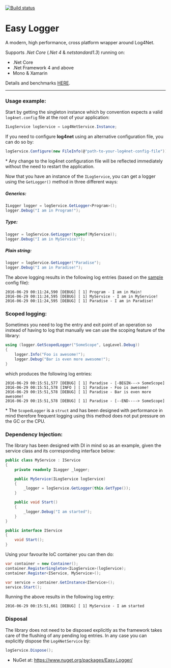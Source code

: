 [![Build status](https://ci.appveyor.com/api/projects/status/k6ng7qdsd30c3nep?svg=true)](https://ci.appveyor.com/project/NimaAra/easy-logger)

# Easy Logger
A modern, high performance, cross platform wrapper around Log4Net.

Supports _.Net Core_ (_.Net 4_ & _netstandard1.3_) running on:
* .Net Core
* .Net Framework 4 and above
* Mono & Xamarin

Details and benchmarks [HERE](http://www.nimaara.com/2016/01/01/high-performance-logging-log4net/).
___


### Usage example:

Start by getting the singleton instance which by convention expects a valid `log4net.config` file at the root of your application:
```csharp
ILogService logService = Log4NetService.Instance;
```
If you need to configure **log4net** using an alternative configuration file, you can do so by:
```csharp
logService.Configure(new FileInfo(@"path-to-your-log4net-config-file"));
```

\* Any change to the log4net configuration file will be reflected immediately without the need to restart the application.

Now that you have an instance of the `ILogService`, you can get a logger using the `GetLogger()` method in three different ways:

##### Generics:
```csharp
ILogger logger = logService.GetLogger<Program>();
logger.Debug("I am in Program!");
```
##### Type:
```csharp
logger = logService.GetLogger(typeof(MyService));
logger.Debug("I am in MyService!");
```
##### Plain string:
```csharp
logger = logService.GetLogger("Paradise");
logger.Debug("I am in Paradise!");
```

The above logging results in the following log entries (based on the [sample](https://github.com/NimaAra/Easy.Logger/blob/master/src/Easy.Logger/sample-log4net.config) config file):

```
2016-06-29 00:11:24,590 [DEBUG] [ 1] Program - I am in Main!
2016-06-29 00:11:24,595 [DEBUG] [ 1] MyService - I am in MyService!
2016-06-29 00:11:24,595 [DEBUG] [ 1] Paradise - I am in Paradise!
```

### Scoped logging:
Sometimes you need to log the entry and exit point of an operation so instead of having to log that manually we can use the scoping feature of the library:

```csharp
using (logger.GetScopedLogger("SomeScope", LogLevel.Debug))
{
    logger.Info("Foo is awesome!");
    logger.Debug("Bar is even more awesome!");
}
```
which produces the following log entries:
```
2016-06-29 00:15:51,577 [DEBUG] [ 1] Paradise - [-BEGIN---> SomeScope]
2016-06-29 00:15:51,578 [INFO ] [ 1] Paradise - Foo is awesome!
2016-06-29 00:15:51,578 [DEBUG] [ 1] Paradise - Bar is even more awesome!
2016-06-29 00:15:51,578 [DEBUG] [ 1] Paradise - [--END----> SomeScope]
```
\* The `ScopedLogger` is a `struct` and has been designed with performance in mind therefore frequent logging using this method does not put pressure on the GC or the CPU.

### Dependency Injection:

The library has been designed with DI in mind so as an example, given the service class and its corresponding interface below:

```csharp
public class MyService : IService
{
    private readonly ILogger _logger;

    public MyService(ILogService logService)
    {
        _logger = logService.GetLogger(this.GetType());
    }

    public void Start()
    {
        _logger.Debug("I am started");
    }
}

public interface IService
{
    void Start();
}
```

Using your favourite IoC container you can then do:

```csharp
var container = new Container();
container.RegisterSingleton<ILogService>(logService);
container.Register<IService, MyService>();

var service = container.GetInstance<IService>();
service.Start();
```
Running the above results in the following log entry:

```
2016-06-29 00:15:51,661 [DEBUG] [ 1] MyService - I am started
```

### Disposal
The library does not need to be disposed explicitly as the framework takes care of the flushing of any pending log entries. In any case you can explicitly dispose the `Log4NetService` by:

```csharp
logService.Dispose();
```

* NuGet at: https://www.nuget.org/packages/Easy.Logger/
